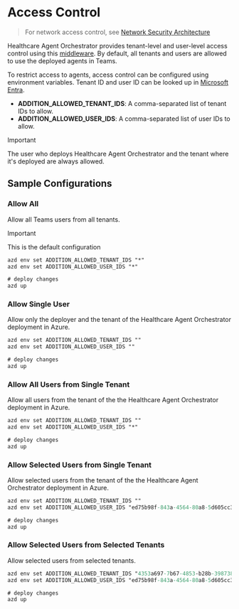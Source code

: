 # Access Control

> For network access control, see [Network Security Architecture](./network.md)

Healthcare Agent Orchestrator provides tenant-level and user-level access control using this [middleware](https://github.com/Azure-Samples/healthcare-agent-orchestrator/blob/main/src/bots/access_control_middleware.py). By default, all tenants and users are allowed to use the deployed agents in Teams.

To restrict access to agents, access control can be configured using environment variables. Tenant ID and user ID can be looked up in [Microsoft Entra](https://entra.microsoft.com).

- **ADDITION_ALLOWED_TENANT_IDS**: A comma-separated list of tenant IDs to allow.
- **ADDITION_ALLOWED_USER_IDS**: A comma-separated list of user IDs to allow.

> [!IMPORTANT]
> The user who deploys Healthcare Agent Orchestrator and the tenant where it's deployed are always allowed.

## Sample Configurations

### Allow All
Allow all Teams users from all tenants.
> [!IMPORTANT]
> This is the default configuration
```ps
azd env set ADDITION_ALLOWED_TENANT_IDS "*"
azd env set ADDITION_ALLOWED_USER_IDS "*"

# deploy changes
azd up
```

### Allow Single User
Allow only the deployer and the tenant of the Healthcare Agent Orchestrator deployment in Azure.
```ps
azd env set ADDITION_ALLOWED_TENANT_IDS ""
azd env set ADDITION_ALLOWED_USER_IDS ""

# deploy changes
azd up
```

### Allow All Users from Single Tenant
Allow all users from the tenant of the the Healthcare Agent Orchestrator deployment in Azure.

```ps
azd env set ADDITION_ALLOWED_TENANT_IDS ""
azd env set ADDITION_ALLOWED_USER_IDS "*"

# deploy changes
azd up
```

### Allow Selected Users from Single Tenant
Allow selected users from the tenant of the the Healthcare Agent Orchestrator deployment in Azure.

```ps
azd env set ADDITION_ALLOWED_TENANT_IDS ""
azd env set ADDITION_ALLOWED_USER_IDS "ed75b98f-843a-4564-80a8-5d605cc3a269,79b9c23f-ddb5-4668-93d0-de9d28beb1ae"

# deploy changes
azd up
```

### Allow Selected Users from Selected Tenants
Allow selected users from selected tenants.

```ps
azd env set ADDITION_ALLOWED_TENANT_IDS "4353a697-7b67-4853-b28b-398738f6bba3,0358baed-eea8-4b45-a23c-97844d8e0aee"
azd env set ADDITION_ALLOWED_USER_IDS "ed75b98f-843a-4564-80a8-5d605cc3a269,79b9c23f-ddb5-4668-93d0-de9d28beb1ae"

# deploy changes
azd up
```
